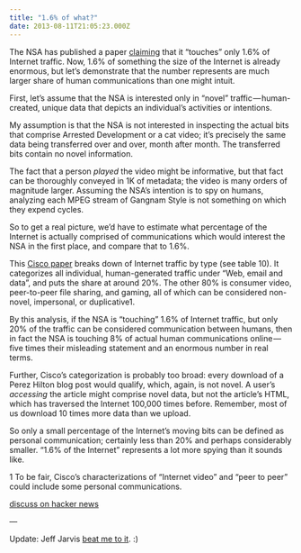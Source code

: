 ```yaml
---
title: "1.6% of what?"
date: 2013-08-11T21:05:23.000Z
---
```


The NSA has published a paper [claiming](http://arstechnica.com/tech-policy/2013/08/dont-worry-nsa-sayswe-only-touch-1-6-of-daily-global-internet-traffic/) that it “touches” only 1.6% of Internet traffic. Now, 1.6% of something the size of the Internet is already enormous, but let’s demonstrate that the number represents are much larger share of human communications than one might intuit.

First, let’s assume that the NSA is interested only in “novel” traffic — human-created, unique data that depicts an individual’s activities or intentions.

My assumption is that the NSA is not interested in inspecting the actual bits that comprise Arrested Development or a cat video; it’s precisely the same data being transferred over and over, month after month. The transferred bits contain no novel information.

The fact that a person _played_ the video might be informative, but that fact can be thoroughly conveyed in 1K of metadata; the video is many orders of magnitude larger. Assuming the NSA’s intention is to spy on humans, analyzing each MPEG stream of Gangnam Style is not something on which they expend cycles.

So to get a real picture, we’d have to estimate what percentage of the Internet is actually comprised of communications which would interest the NSA in the first place, and compare that to 1.6%.

This [Cisco paper](http://www.cisco.com/en/US/solutions/collateral/ns341/ns525/ns537/ns705/ns827/white_paper_c11-481360.pdf) breaks down of Internet traffic by type (see table 10). It categorizes all individual, human-generated traffic under “Web, email and data”, and puts the share at around 20%. The other 80% is consumer video, peer-to-peer file sharing, and gaming, all of which can be considered non-novel, impersonal, or duplicative1.

By this analysis, if the NSA is “touching” 1.6% of Internet traffic, but only 20% of the traffic can be considered communication between humans, then in fact the NSA is touching 8% of actual human communications online — five times their misleading statement and an enormous number in real terms.

Further, Cisco’s categorization is probably too broad: every download of a Perez Hilton blog post would qualify, which, again, is not novel. A user’s _accessing_ the article might comprise novel data, but not the article’s HTML, which has traversed the Internet 100,000 times before. Remember, most of us download 10 times more data than we upload.

So only a small percentage of the Internet’s moving bits can be defined as personal communication; certainly less than 20% and perhaps considerably smaller. “1.6% of the Internet” represents a lot more spying than it sounds like.

1 To be fair, Cisco’s characterizations of “Internet video” and “peer to peer” could include some personal communications.

[discuss on hacker news](https://news.ycombinator.com/item?id=6196383)

—

Update: Jeff Jarvis [beat me to it](http://buzzmachine.com/2013/08/10/nsa-by-the-numbers/). :)
